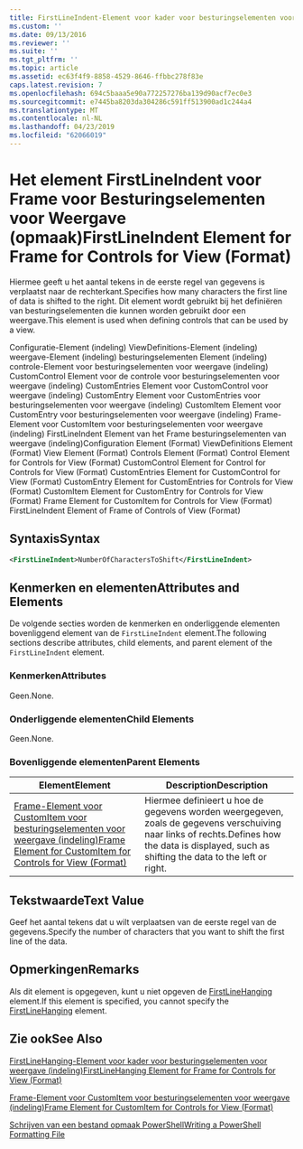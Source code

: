 ```yaml
---
title: FirstLineIndent-Element voor kader voor besturingselementen voor weergave (indeling) | Microsoft Docs
ms.custom: ''
ms.date: 09/13/2016
ms.reviewer: ''
ms.suite: ''
ms.tgt_pltfrm: ''
ms.topic: article
ms.assetid: ec63f4f9-8858-4529-8646-ffbbc278f83e
caps.latest.revision: 7
ms.openlocfilehash: 694c5baaa5e90a772257276ba139d90acf7ec0e3
ms.sourcegitcommit: e7445ba8203da304286c591ff513900ad1c244a4
ms.translationtype: MT
ms.contentlocale: nl-NL
ms.lasthandoff: 04/23/2019
ms.locfileid: "62066019"
---
```

# <a name="firstlineindent-element-for-frame-for-controls-for-view-format"></a><span data-ttu-id="04c82-102">Het element FirstLineIndent voor Frame voor Besturingselementen voor Weergave (opmaak)</span><span class="sxs-lookup"><span data-stu-id="04c82-102">FirstLineIndent Element for Frame for Controls for View (Format)</span></span>

<span data-ttu-id="04c82-103">Hiermee geeft u het aantal tekens in de eerste regel van gegevens is verplaatst naar de rechterkant.</span><span class="sxs-lookup"><span data-stu-id="04c82-103">Specifies how many characters the first line of data is shifted to the right.</span></span> <span data-ttu-id="04c82-104">Dit element wordt gebruikt bij het definiëren van besturingselementen die kunnen worden gebruikt door een weergave.</span><span class="sxs-lookup"><span data-stu-id="04c82-104">This element is used when defining controls that can be used by a view.</span></span>

<span data-ttu-id="04c82-105">Configuratie-Element (indeling) ViewDefinitions-Element (indeling) weergave-Element (indeling) besturingselementen Element (indeling) controle-Element voor besturingselementen voor weergave (indeling) CustomControl Element voor de controle voor besturingselementen voor weergave (indeling) CustomEntries Element voor CustomControl voor weergave (indeling) CustomEntry Element voor CustomEntries voor besturingselementen voor weergave (indeling) CustomItem Element voor CustomEntry voor besturingselementen voor weergave (indeling) Frame-Element voor CustomItem voor besturingselementen voor weergave (indeling) FirstLineIndent Element van het Frame besturingselementen van weergave (indeling)</span><span class="sxs-lookup"><span data-stu-id="04c82-105">Configuration Element (Format) ViewDefinitions Element (Format) View Element (Format) Controls Element (Format) Control Element for Controls for View (Format) CustomControl Element for Control for Controls for View (Format) CustomEntries Element for CustomControl for View (Format) CustomEntry Element for CustomEntries for Controls for View (Format) CustomItem Element for CustomEntry for Controls for View (Format) Frame Element for CustomItem for Controls for View (Format) FirstLineIndent Element of Frame of Controls of View (Format)</span></span>

## <a name="syntax"></a><span data-ttu-id="04c82-106">Syntaxis</span><span class="sxs-lookup"><span data-stu-id="04c82-106">Syntax</span></span>

```xml
<FirstLineIndent>NumberOfCharactersToShift</FirstLineIndent>
```

## <a name="attributes-and-elements"></a><span data-ttu-id="04c82-107">Kenmerken en elementen</span><span class="sxs-lookup"><span data-stu-id="04c82-107">Attributes and Elements</span></span>

<span data-ttu-id="04c82-108">De volgende secties worden de kenmerken en onderliggende elementen bovenliggend element van de `FirstLineIndent` element.</span><span class="sxs-lookup"><span data-stu-id="04c82-108">The following sections describe attributes, child elements, and parent element of the `FirstLineIndent` element.</span></span>

### <a name="attributes"></a><span data-ttu-id="04c82-109">Kenmerken</span><span class="sxs-lookup"><span data-stu-id="04c82-109">Attributes</span></span>

<span data-ttu-id="04c82-110">Geen.</span><span class="sxs-lookup"><span data-stu-id="04c82-110">None.</span></span>

### <a name="child-elements"></a><span data-ttu-id="04c82-111">Onderliggende elementen</span><span class="sxs-lookup"><span data-stu-id="04c82-111">Child Elements</span></span>

<span data-ttu-id="04c82-112">Geen.</span><span class="sxs-lookup"><span data-stu-id="04c82-112">None.</span></span>

### <a name="parent-elements"></a><span data-ttu-id="04c82-113">Bovenliggende elementen</span><span class="sxs-lookup"><span data-stu-id="04c82-113">Parent Elements</span></span>

|<span data-ttu-id="04c82-114">Element</span><span class="sxs-lookup"><span data-stu-id="04c82-114">Element</span></span>|<span data-ttu-id="04c82-115">Description</span><span class="sxs-lookup"><span data-stu-id="04c82-115">Description</span></span>|
|-------------|-----------------|
|[<span data-ttu-id="04c82-116">Frame-Element voor CustomItem voor besturingselementen voor weergave (indeling)</span><span class="sxs-lookup"><span data-stu-id="04c82-116">Frame Element for CustomItem for Controls for View (Format)</span></span>](./frame-element-for-customitem-for-controls-for-view-format.md)|<span data-ttu-id="04c82-117">Hiermee definieert u hoe de gegevens worden weergegeven, zoals de gegevens verschuiving naar links of rechts.</span><span class="sxs-lookup"><span data-stu-id="04c82-117">Defines how the data is displayed, such as shifting the data to the left or right.</span></span>|

## <a name="text-value"></a><span data-ttu-id="04c82-118">Tekstwaarde</span><span class="sxs-lookup"><span data-stu-id="04c82-118">Text Value</span></span>

<span data-ttu-id="04c82-119">Geef het aantal tekens dat u wilt verplaatsen van de eerste regel van de gegevens.</span><span class="sxs-lookup"><span data-stu-id="04c82-119">Specify the number of characters that you want to shift the first line of the data.</span></span>

## <a name="remarks"></a><span data-ttu-id="04c82-120">Opmerkingen</span><span class="sxs-lookup"><span data-stu-id="04c82-120">Remarks</span></span>

<span data-ttu-id="04c82-121">Als dit element is opgegeven, kunt u niet opgeven de [FirstLineHanging](./firstlinehanging-element-for-frame-for-controls-for-view-format.md) element.</span><span class="sxs-lookup"><span data-stu-id="04c82-121">If this element is specified, you cannot specify the [FirstLineHanging](./firstlinehanging-element-for-frame-for-controls-for-view-format.md) element.</span></span>

## <a name="see-also"></a><span data-ttu-id="04c82-122">Zie ook</span><span class="sxs-lookup"><span data-stu-id="04c82-122">See Also</span></span>

[<span data-ttu-id="04c82-123">FirstLineHanging-Element voor kader voor besturingselementen voor weergave (indeling)</span><span class="sxs-lookup"><span data-stu-id="04c82-123">FirstLineHanging Element for Frame for Controls for View (Format)</span></span>](./firstlinehanging-element-for-frame-for-controls-for-view-format.md)

[<span data-ttu-id="04c82-124">Frame-Element voor CustomItem voor besturingselementen voor weergave (indeling)</span><span class="sxs-lookup"><span data-stu-id="04c82-124">Frame Element for CustomItem for Controls for View (Format)</span></span>](./frame-element-for-customitem-for-controls-for-view-format.md)

[<span data-ttu-id="04c82-125">Schrijven van een bestand opmaak PowerShell</span><span class="sxs-lookup"><span data-stu-id="04c82-125">Writing a PowerShell Formatting File</span></span>](./writing-a-powershell-formatting-file.md)
